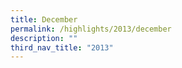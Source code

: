 ```yaml
---
title: December
permalink: /highlights/2013/december
description: ""
third_nav_title: "2013"
---
```

